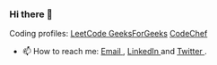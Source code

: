 ### Hi there 👋

<p> Coding profiles:  <a href="https://leetcode.com/avinashpathy/"> LeetCode </a> <a href ="https://auth.geeksforgeeks.org/user/avinashpathy/practice"> GeeksForGeeks</a> <a href ="https://www.codechef.com/users/avinashpathy"> CodeChef</a> </p>

- 📫 How to reach me: <a href= "mailto: avinashpathy2001@gmail.com"> Email </a>, <a href = "https://www.linkedin.com/in/avinashpathy"> LinkedIn </a> and <a href="https://twitter.com/AvinashPathy"> Twitter </a> .

<!-- [![Anurag's github stats](https://github-readme-stats.vercel.app/api?username=avinashpathy)](https://github.com/avinashpathy/github-readme-stats) -->



